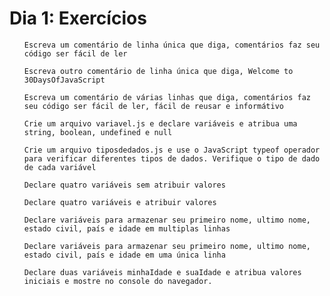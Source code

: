 # Dia 1: Exercícios

<ul>

    Escreva um comentário de linha única que diga, comentários faz seu código ser fácil de ler

    Escreva outro comentário de linha única que diga, Welcome to 30DaysOfJavaScript

    Escreva um comentário de várias linhas que diga, comentários faz seu código ser fácil de ler, fácil de reusar e informátivo

    Crie um arquivo variavel.js e declare variáveis e atribua uma string, boolean, undefined e null

    Crie um arquivo tiposdedados.js e use o JavaScript typeof operador para verificar diferentes tipos de dados. Verifique o tipo de dado de cada variável

    Declare quatro variáveis sem atribuir valores

    Declare quatro variáveis e atribuir valores

    Declare variáveis para armazenar seu primeiro nome, ultimo nome, estado civil, país e idade em multiplas linhas

    Declare variáveis para armazenar seu primeiro nome, ultimo nome, estado civil, país e idade em uma única linha

    Declare duas variáveis minhaIdade e suaIdade e atribua valores iniciais e mostre no console do navegador.
</ul>

